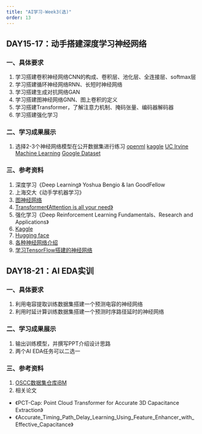 ```yaml
---
title: "AI学习-Week3(选)"
order: 13
---
```


## DAY15-17：动手搭建深度学习神经网络

### 一、具体要求

1. 学习搭建卷积神经网络CNN的构成、卷积层、池化层、全连接层、softmax层
2. 学习搭建循环神经网络RNN、长短时神经网络
3. 学习搭建生成对抗网络GAN
4. 学习搭建图神经网络GNN、图上卷积的定义
5. 学习搭建Transformer，了解注意力机制、掩码张量、编码器解码器
6. 学习搭建强化学习

### 二、学习成果展示

1. 选择2-3个神经网络模型在公开数据集进行练习
[openml](https://www.openml.org)
[kaggle](https://www.kaggle.com/datasets)
[UC Irvine Machine Learning](https://archive.ics.uci.edu/)
[Google Dataset](https://datasetsearch.research.google.com/)

### 三、参考资料

1. 深度学习《Deep Learning》 Yoshua Bengio & Ian GoodFellow
2. 上海交大《动手学机器学习》
3. [图神经网络](http://arxiv.org/pdf/1609.02907)
4. [Transformer《Attention is all your need》](https://www.bilibili.com/video/BV16U4y1g7mk/?spm_id_from=333.999.0.0&vd_source=31642488dcc2db7a9779c05c640148c2)
5. 强化学习《Deep Reinforcement Learning Fundamentals、Research and Applications》
6. [Kaggle](https://www.kaggle.com)
7. [Hugging face](https://huggingface.co/)
8. [各种神经网络介绍](https://www.asimovinstitute.org/neural-network-zoo/)
9. [学习TensorFlow搭建的神经网络](https://playground.tensorflow.org/)

## DAY18-21：AI EDA实训
### 一、具体要求

1. 利用电容提取训练数据集搭建一个预测电容的神经网络
2. 利用时延计算训练数据集搭建一个预测时序路径延时的神经网络

### 二、学习成果展示

1. 输出训练模型，并撰写PPT介绍设计思路
2. 两个AI EDA任务可以二选一

### 三、参考资料
1. [OSCC数据集仓库iBM](https://gitee.com/oscc-project/i-bm)
2. 相关论文 
 - 《PCT-Cap: Point Cloud Transformer for Accurate 3D Capacitance Extraction》 
 - 《Accurate_Timing_Path_Delay_Learning_Using_Feature_Enhancer_with_Effective_Capacitance》